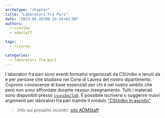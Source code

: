```yaml
---
archetype: "chapter"
title: "Laboratori Fra Pari"
date: "2023-04-28T00:19:24+02:00"
authors:
  - csunibo
  - admstaff

tags:
  - risorse

categories:
  - laboratori fra pari
---
```


I laboratori fra pari sono eventi formativi organizzati da CSUnibo e tenuti da e
per persone che studiano nei Corsi di Laurea del nostro dipartimento. Coprono
conoscenze di base essenziali per chi è nel nostro ambito che però non sono
affrontate durante nessun insegnamento. Tutti i materiali sono disponibili
presso [`csunibo/lab`](https://github.com/csunibo/lab). È possibile iscriversi
o suggerire nuovi argomenti per laboratori fra pari tramite il modulo ["CSUnibo
in ascolto"](https://lr533gb3hpt.typeform.com/to/m5fzNCsW).

> Info sui prossimi incontri: [sito ADMStaff](https://students.cs.unibo.it)

